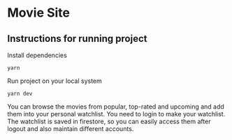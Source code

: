 # Movie Site

## Instructions for running project

Install dependencies

```
yarn
```

Run project on your local system

```
yarn dev
```

You can browse the movies from popular, top-rated and upcoming and add them into your personal watchlist. You need to login to make your watchlist. The watchlist is saved in firestore, so you can easily access them after logout and also maintain different accounts.
